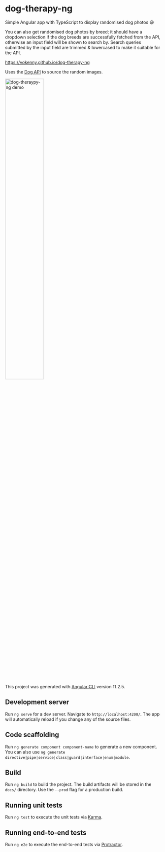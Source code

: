 # dog-therapy-ng

Simple Angular app with TypeScript to display randomised dog photos :smiley:

You can also get randomised dog photos by breed; it should have a dropdown selection if the dog breeds are successfully fetched from the API,
otherwise an input field will be shown to search by. Search queries submitted by the input field are trimmed & lowercased to make it suitable for the API.

https://vokenny.github.io/dog-therapy-ng

Uses the [Dog API](https://dog.ceo/dog-api/documentation/) to source the random images.

<img src="./src/assets/dog-therapy-ng-demo.gif" alt="dog-theraypy-ng demo" width="50%" height="auto">

This project was generated with [Angular CLI](https://github.com/angular/angular-cli) version 11.2.5.

## Development server

Run `ng serve` for a dev server. Navigate to `http://localhost:4200/`. The app will automatically reload if you change any of the source files.

## Code scaffolding

Run `ng generate component component-name` to generate a new component. You can also use `ng generate directive|pipe|service|class|guard|interface|enum|module`.

## Build

Run `ng build` to build the project. The build artifacts will be stored in the `docs/` directory. Use the `--prod` flag for a production build.

## Running unit tests

Run `ng test` to execute the unit tests via [Karma](https://karma-runner.github.io).

## Running end-to-end tests

Run `ng e2e` to execute the end-to-end tests via [Protractor](http://www.protractortest.org/).
